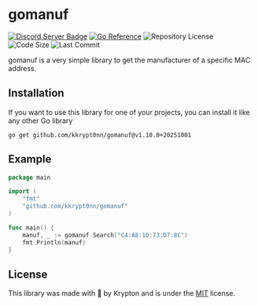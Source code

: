 # gomanuf

[![Discord Server Badge](https://img.shields.io/discord/1358456011316396295?logo=discord)](https://discord.gg/xj6y5ZaTMr) [![Go Reference](https://pkg.go.dev/badge/github.com/kkrypt0nn/gomanuf.svg)](https://pkg.go.dev/github.com/kkrypt0nn/gomanuf) ![Repository License](https://img.shields.io/github/license/kkrypt0nn/gomanuf?style=flat-square) ![Code Size](https://img.shields.io/github/languages/code-size/kkrypt0nn/gomanuf?style=flat-square) ![Last Commit](https://img.shields.io/github/last-commit/kkrypt0nn/gomanuf?style=flat-square)

gomanuf is a very simple library to get the manufacturer of a specific MAC address.

## Installation
If you want to use this library for one of your projects, you can install it like any other Go library

```shell
go get github.com/kkrypt0nn/gomanuf@v1.10.0+20251001
```

## Example
```go
package main

import (
	"fmt"
	"github.com/kkrypt0nn/gomanuf"
)

func main() {
	manuf, _ := gomanuf.Search("C4:A8:1D:73:D7:8C")
	fmt.Println(manuf)
}

```

## License
This library was made with 💜 by Krypton and is under the [MIT](LICENSE.md) license.
